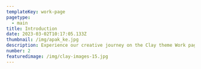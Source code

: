 ```yaml
---
templateKey: work-page
pagetype:
  - main
title: Introduction
date: 2023-03-02T10:17:05.133Z
thumbnail: /img/apak_ke.jpg
description: Experience our creative journey on the Clay theme Work page. Explore our portfolio and witness the artistry behind our projects.
number: 2
featuredimage: /img/clay-images-15.jpg
---
```



